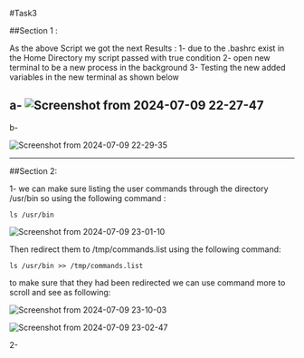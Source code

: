 #Task3

##Section 1 :

As the above Script we got the next Results :
   1- due to the .bashrc exist in the Home Directory my script passed with true condition
   2- open new terminal to be a new process in the background 
   3- Testing the new added variables in the new terminal as shown below
   
   a-
![Screenshot from 2024-07-09 22-27-47](https://github.com/YoussefGamalShehata/Embedded-Linux/assets/152656762/b039b3bc-9a04-4460-842c-928f9a78a70d)
-----------------------------------------------------------------------------------------------------------------------------------------------------------------

   b- 
   
![Screenshot from 2024-07-09 22-29-35](https://github.com/YoussefGamalShehata/Embedded-Linux/assets/152656762/a9d2a3eb-790a-441a-a295-48de5930e62e)

------------------------------------------------------------------------------------------------------------------------------------------------------------------
##Section 2:

1-
we can make sure listing the user commands through the directory /usr/bin so using the following command :

```
ls /usr/bin
```

![Screenshot from 2024-07-09 23-01-10](https://github.com/YoussefGamalShehata/Embedded-Linux/assets/152656762/9401e11c-ac0a-434f-b7b2-6a5f3f80e7ac)


Then redirect them to /tmp/commands.list using the following command:

```
ls /usr/bin >> /tmp/commands.list
```

to make sure that they had been redirected we can use command more to scroll and see as following:

![Screenshot from 2024-07-09 23-10-03](https://github.com/YoussefGamalShehata/Embedded-Linux/assets/152656762/d7cf0599-9bd9-48b9-8b4f-f6c1e73f0de3)

![Screenshot from 2024-07-09 23-02-47](https://github.com/YoussefGamalShehata/Embedded-Linux/assets/152656762/64ebe157-1dde-412b-b648-79e244145f5c)

2-


